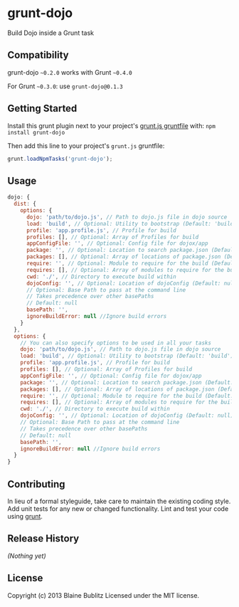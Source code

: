 # grunt-dojo

Build Dojo inside a Grunt task

## Compatibility

grunt-dojo `~0.2.0` works with Grunt `~0.4.0`

For Grunt `~0.3.0`: use `grunt-dojo@0.1.3`

## Getting Started
Install this grunt plugin next to your project's [grunt.js gruntfile][getting_started] with: `npm install grunt-dojo`

Then add this line to your project's `grunt.js` gruntfile:

```javascript
grunt.loadNpmTasks('grunt-dojo');
```

[grunt]: http://gruntjs.com/
[getting_started]: https://github.com/gruntjs/grunt/blob/master/docs/getting_started.md

## Usage

```javascript
dojo: {
  dist: {
    options: {
      dojo: 'path/to/dojo.js', // Path to dojo.js file in dojo source
      load: 'build', // Optional: Utility to bootstrap (Default: 'build')
      profile: 'app.profile.js', // Profile for build
      profiles: [], // Optional: Array of Profiles for build
      appConfigFile: '', // Optional: Config file for dojox/app
      package: '', // Optional: Location to search package.json (Default: nothing)
      packages: [], // Optional: Array of locations of package.json (Default: nothing)
      require: '', // Optional: Module to require for the build (Default: nothing)
      requires: [], // Optional: Array of modules to require for the build (Default: nothing)
      cwd: './', // Directory to execute build within
      dojoConfig: '', // Optional: Location of dojoConfig (Default: null),
      // Optional: Base Path to pass at the command line
      // Takes precedence over other basePaths
      // Default: null
      basePath: '',
      ignoreBuildError: null //Ignore build errors
    }
  },
  options: {
    // You can also specify options to be used in all your tasks
    dojo: 'path/to/dojo.js', // Path to dojo.js file in dojo source
    load: 'build', // Optional: Utility to bootstrap (Default: 'build')
    profile: 'app.profile.js', // Profile for build
    profiles: [], // Optional: Array of Profiles for build
    appConfigFile: '', // Optional: Config file for dojox/app
    package: '', // Optional: Location to search package.json (Default: nothing)
    packages: [], // Optional: Array of locations of package.json (Default: nothing)
    require: '', // Optional: Module to require for the build (Default: nothing)
    requires: [], // Optional: Array of modules to require for the build (Default: nothing)
    cwd: './', // Directory to execute build within
    dojoConfig: '', // Optional: Location of dojoConfig (Default: null),
    // Optional: Base Path to pass at the command line
    // Takes precedence over other basePaths
    // Default: null
    basePath: '',
    ignoreBuildError: null //Ignore build errors
  }
}
```

## Contributing
In lieu of a formal styleguide, take care to maintain the existing coding style. Add unit tests for any new or changed functionality. Lint and test your code using [grunt][grunt].

## Release History
_(Nothing yet)_

## License
Copyright (c) 2013 Blaine Bublitz
Licensed under the MIT license.
